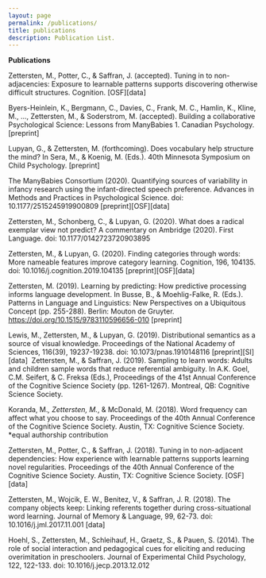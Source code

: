 ```yaml
---
layout: page
permalink: /publications/
title: publications
description: Publication List.
---
```


**Publications**

Zettersten, M., Potter, C., & Saffran, J. (accepted). Tuning in to non-adjacencies: Exposure to learnable patterns supports discovering otherwise difficult structures. Cognition. [OSF][data]

Byers-Heinlein, K., Bergmann, C., Davies, C., Frank, M. C., Hamlin, K., Kline, M., …, Zettersten, M., & Soderstrom, M. (accepted). Building a collaborative Psychological Science: Lessons from ManyBabies 1. Canadian Psychology. [preprint]

Lupyan, G., & Zettersten, M. (forthcoming). Does vocabulary help structure the mind? In Sera, M., & Koenig, M. (Eds.). 40th Minnesota Symposium on Child Psychology. [preprint]

The ManyBabies Consortium (2020). Quantifying sources of variability in infancy research using the infant-directed speech preference. Advances in Methods and Practices in Psychological Science. doi: 10.1177/2515245919900809 [preprint][OSF][data]

Zettersten, M., Schonberg, C., & Lupyan, G. (2020). What does a radical exemplar view not predict? A commentary on Ambridge (2020). First Language. doi: 10.1177/0142723720903895

Zettersten, M., & Lupyan, G. (2020). Finding categories through words: More nameable features improve category learning. Cognition, 196, 104135. doi: 10.1016/j.cognition.2019.104135 [preprint][OSF][data]​

Zettersten, M. (2019). Learning by predicting: How predictive processing informs language development. In Busse, B., & Moehlig-Falke, R. (Eds.). Patterns in Language and Linguistics: New Perspectives on a Ubiquitous Concept (pp. 255-288). Berlin: Mouton de Gruyter. https://doi.org/10.1515/9783110596656-010 [preprint]

Lewis, M., Zettersten, M., & Lupyan, G. (2019). Distributional semantics as a source of visual knowledge. Proceedings of the National Academy of Sciences, 116(39), 19237-19238. doi: 10.1073/pnas.1910148116 [preprint][SI][data]
​
Zettersten, M., & Saffran, J. (2019). Sampling to learn words: Adults and children sample words that reduce referential ambiguity. In A.K. Goel, C.M. Seifert, & C. Freksa (Eds.), Proceedings of the 41st Annual Conference of the Cognitive Science Society (pp. 1261-1267). Montreal, QB: Cognitive Science Society.

Koranda, M.*, Zettersten, M.*, & McDonald, M. (2018). Word frequency can affect what you choose to say. Proceedings of the 40th Annual Conference of the Cognitive Science Society. Austin, TX: Cognitive Science Society. *equal authorship contribution
 
Zettersten, M., Potter, C., & Saffran, J. (2018). Tuning in to non-adjacent dependencies: How experience with learnable patterns supports learning novel regularities. Proceedings of the 40th Annual Conference of the Cognitive Science Society. Austin, TX: Cognitive Science Society. [OSF][data]
 
Zettersten, M., Wojcik, E. W., Benitez, V., & Saffran, J. R. (2018). The company objects keep: Linking referents together during cross-situational word learning. Journal of Memory & Language, 99, 62-73​. doi: 10.1016/j.jml.2017.11.001 [data]

Hoehl, S., Zettersten, M., Schleihauf, H., Graetz, S., & Pauen, S. (2014). The role of social interaction and pedagogical cues for eliciting and reducing overimitation in preschoolers. Journal of Experimental Child Psychology, 122, 122-133. doi: 10.1016/j.jecp.2013.12.012
